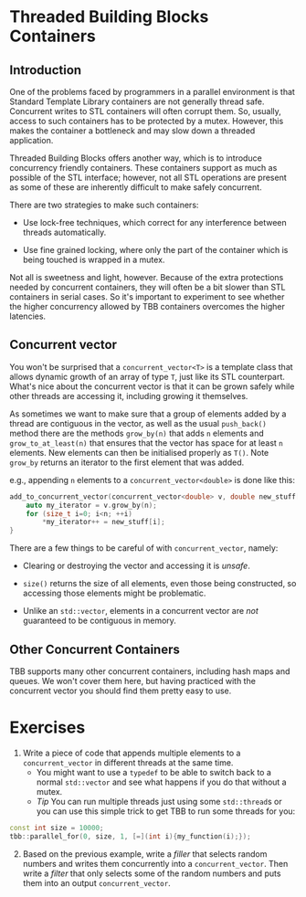 # Threaded Building Blocks Containers

## Introduction

One of the problems faced by programmers in a parallel environment is that Standard Template Library containers are not generally thread safe. Concurrent writes to STL containers will often corrupt them. So, usually, access to such containers has to be protected by a mutex. However, this makes the container a bottleneck and may slow down a threaded application.

Threaded Building Blocks offers another way, which is to introduce concurrency friendly containers. These containers support as much as possible of the STL interface; however, not all STL operations are present as some of these are inherently difficult to make safely concurrent.

There are two strategies to make such containers:

* Use lock-free techniques, which correct for any interference between threads automatically.

* Use fine grained locking, where only the part of the container which is being touched is wrapped in a mutex.

Not all is sweetness and light, however. Because of the extra protections needed by concurrent containers, they will often be a bit slower than STL containers in serial cases. So it's important to experiment to see whether the higher concurrency allowed by TBB containers overcomes the higher latencies.

## Concurrent vector

You won't be surprised that a `concurrent_vector<T>` is a template class that allows dynamic growth of an array of type `T`, just like its STL counterpart. What's nice about the concurrent vector is that it can be grown safely while other threads are accessing it, including growing it themselves.

As sometimes we want to make sure that a group of elements added by a thread are contiguous in the vector, as well as the usual `push_back()` method there are the methods `grow_by(n)` that adds `n` elements and `grow_to_at_least(n)` that ensures that the vector has space for at least `n` elements. New elements can then be initialised properly as `T()`. Note `grow_by` returns an iterator to the first element that was added.

e.g., appending `n` elements to a `concurrent_vector<double>` is done like this:

```cpp
add_to_concurrent_vector(concurrent_vector<double> v, double new_stuff[], size_t n) {
    auto my_iterator = v.grow_by(n);
    for (size_t i=0; i<n; ++i) 
        *my_iterator++ = new_stuff[i];
}
```

There are a few things to be careful of with `concurrent_vector`, namely:

* Clearing or destroying the vector and accessing it is *unsafe*.

* `size()` returns the size of all elements, even those being constructed, so accessing those elements might be problematic.

* Unlike an `std::vector`, elements in a concurrent vector are *not* guaranteed to be contiguous in memory.

## Other Concurrent Containers

TBB supports many other concurrent containers, including hash maps and queues. We won't cover them here, but having practiced with the concurrent vector you should find them pretty easy to use.

# Exercises

1. Write a piece of code that appends multiple elements to a `concurrent_vector` in different threads at the same time.
    * You might want to use a `typedef` to be able to switch back to a normal `std::vector` and see what happens if you do that without a mutex.
    * *Tip* You can run multiple threads just using some `std::thread`s or you can use this simple trick to get TBB to run some threads for you:
```cpp
const int size = 10000;
tbb::parallel_for(0, size, 1, [=](int i){my_function(i);});
```
2. Based on the previous example, write a *filler* that selects random numbers and writes them concurrently into a `concurrent_vector`. Then write a *filter* that only selects some of the random numbers and puts them into an output `concurrent_vector`.
